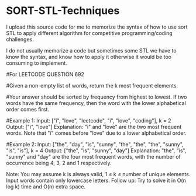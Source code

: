 # SORT-STL-Techniques




I upload this source code for me to memorize the syntax of how to use sort STL to apply different algorithm for competitive programming/coding challenges. 

I do not usually memorize a code but sometimes some STL we have to know the syntax, and know how to apply it otherwise it would be too consuming to implement. 


#For LEETCODE QUESTION 692

#Given a non-empty list of words, return the k most frequent elements.

#Your answer should be sorted by frequency from highest to lowest. If two words have the same frequency, then the word with the lower alphabetical order comes first.

#Example 1:
Input: ["i", "love", "leetcode", "i", "love", "coding"], k = 2
Output: ["i", "love"]
Explanation: "i" and "love" are the two most frequent words.
    Note that "i" comes before "love" due to a lower alphabetical order.
    
    
#Example 2:
Input: ["the", "day", "is", "sunny", "the", "the", "the", "sunny", "is", "is"], k = 4
Output: ["the", "is", "sunny", "day"]
Explanation: "the", "is", "sunny" and "day" are the four most frequent words,
    with the number of occurrence being 4, 3, 2 and 1 respectively.
    
Note:
You may assume k is always valid, 1 ≤ k ≤ number of unique elements.
Input words contain only lowercase letters.
Follow up:
Try to solve it in O(n log k) time and O(n) extra space.
